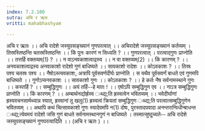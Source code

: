 ```yaml
---
index: 7.2.100
sutra: अचि र ऋतः
vritti: mahabhashyam

---
```

 अचि र ऋतः ।। अचि रादेशे जस्युपसङ्ख्यानं गुणपरत्वात् ।। अचिरादेशे जस्युपसङ्ख्यानं कर्तव्यम् । तिस्रस्तिष्ठन्ति चतस्रस्तिष्ठन्ति ।। किं पुनः कारणं न सिध्यति ? ।। गुणपरत्वात् । परत्वाद्गुणः प्राप्नोति ।। तत्तर्हि वक्तव्यम्(1) ? ।। न वाऽनवकाशत्वाद्रस्य ।। न वा वक्तव्यम्(2) ।। किं कारणम् ? ।। अनवकाशत्वाद्रस्य अनवाकाशो रादेशो गुणं बाधिष्यते ।। सावकाशो रादेशः ।। कोऽवकाशः ? ।। तिस्रः पश्य चतस्रः पश्य ।। नैषोऽस्त्यवकाशः, अत्रापि पूर्वसवर्णदीर्घः प्राप्नोति । स यथैव पूर्वसवर्णं बाधते एवं गुणमपि बाधिष्यते ।। गुणोऽप्यनवकाशः ।। सावकाशो गुणः ।। कोऽवकाशः ? ।। हे कर्तः नैष सर्वनामस्थाने गुणः ।। कस्तर्हि ? ।। सम्बुद्धिगुणः ।। अयं तर्हि--हे मातः ! ।। एषोऽपि सम्बुद्धिगुण एव ।। नाऽत्र सम्बुद्धिगुणः प्राप्नोति ।। किं कारणम् ? ।। अम्बार्थनद्योर्ह्रस्व ःथ्द्य;ति ह्रस्वत्वेन भवितव्यम् ।। भवेदीर्घाणां ह्रस्ववचनसार्मथ्यान्न स्यात्, ह्रस्वानां तु खलु(1) ह्रस्वत्वं क्रियतां सम्बुद्धिगुण ःथ्द्य;ति परत्वात्सम्बुद्धिगुणेन भवितव्यम् ।। अथापि कथं चित्सावकाशो गुणः स्यादेवमपि न(1) दोषः, पुरस्तादपवादा अनन्तरान्विधीन्बाधन्त ःथ्द्य;त्येवमयं रादेशो जसि गुणं बाधते सर्वनामस्थानगुणं न बाधिष्यते । तस्मात्सुष्ठूच्यते-- अचि रादेशे जस्युपसङ्ख्यानं गुणपरत्वादिति ।। (अचि र ऋतः ) ।। 